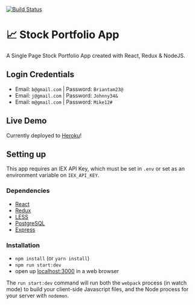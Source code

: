 [![Build Status](https://travis-ci.com/briantam23/TTP-FS.svg?token=qfoyGnbzJbjd9K4Z3Dnz&branch=master)](https://travis-ci.com/briantam23/TTP-FS)

# 📈 Stock Portfolio App

A Single Page Stock Portfolio App created with React, Redux & NodeJS.

## Login Credentials

* Email: `b@gmail.com`  | Password: `Briantam23@`
* Email: `j@gmail.com`   | Password: `Johnny34&`
* Email: `m@gmail.com` | Password: `Mike12#` 

## Live Demo

Currently deployed to [Heroku](https://ttp-fs-btam.herokuapp.com)!

## Setting up

This app requires an IEX API Key, which must be set in `.env` or set as an environment variable on `IEX_API_KEY`.

### Dependencies

* [React](https://reactjs.org)
* [Redux](https://redux.js.org)
* [LESS](http://lesscss.org)
* [PostgreSQL](https://www.postgresql.org)
* [Express](https://expressjs.com)

### Installation

* `npm install` (or `yarn install`)
* `npm run start:dev`
* open up [localhost:3000](http://localhost:3000) in a web browser

The `run start:dev` command will run both the `webpack` process (in watch mode) to build your client-side Javascript files, and the Node process for your server with `nodemon`.